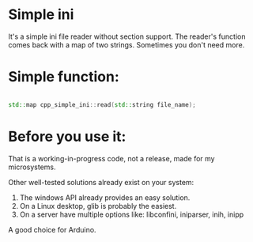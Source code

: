 # Simple ini


It's a simple ini file reader without section support. 
The reader's function comes back with a map of two strings.
Sometimes you don't need more.

# Simple function:

```C++

std::map cpp_simple_ini::read(std::string file_name);

```


# Before you use it:

That is a working-in-progress code, not a release, made for my microsystems.

Other well-tested solutions already exist on your system:

   1. The windows API already provides an easy solution.
   1. On a Linux desktop, glib is probably the easiest. 
   1. On a server have multiple options like: libconfini, iniparser, inih, inipp


A good choice for Arduino. 
